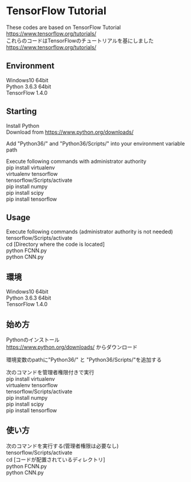 # TensorFlow Tutorial
These codes are based on TensorFlow Tutorial https://www.tensorflow.org/tutorials/  
これらのコードはTensorFlowのチュートリアルを基にしました https://www.tensorflow.org/tutorials/

## Environment
Windows10 64bit  
Python 3.6.3 64bit  
TensorFlow 1.4.0

## Starting
Install Python  
Download from https://www.python.org/downloads/

Add "Python36/" and "Python36/Scripts/" into your environment variable path

Execute following commands with administrator authority  
pip install virtualenv  
virtualenv tensorflow  
tensorflow/Scripts/activate  
pip install numpy  
pip install scipy  
pip install tensorflow

## Usage
Execute following commands (administrator authority is not needed)  
tensorflow/Scripts/activate  
cd [Directory where the code is located]  
python FCNN.py  
python CNN.py



## 環境
Windows10 64bit  
Python 3.6.3 64bit  
TensorFlow 1.4.0

## 始め方
Pythonのインストール  
https://www.python.org/downloads/ からダウンロード

環境変数のpathに"Python36/" と "Python36/Scripts/"を追加する

次のコマンドを管理者権限付きで実行  
pip install virtualenv  
virtualenv tensorflow  
tensorflow/Scripts/activate  
pip install numpy  
pip install scipy  
pip install tensorflow

## 使い方
次のコマンドを実行する(管理者権限は必要なし)  
tensorflow/Scripts/activate  
cd [コードが配置されているディレクトリ]  
python FCNN.py  
python CNN.py